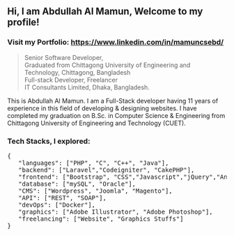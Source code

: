 Hi, I am Abdullah Al Mamun, Welcome to my profile!
--------------------------------------------------
<h3>Visit my Portfolio: <a href="https://www.linkedin.com/in/mamuncsebd/">https://www.linkedin.com/in/mamuncsebd/</a></h3>
<blockquote>
<p>Senior Software Developer,<br>
Graduated from Chittagong University of Engineering and Technology, Chittagong, Bangladesh <br>
Full-stack Developer, Freelancer <br>
IT Consultants Limited, Dhaka, Bangladesh.</p>
</blockquote>

<p>This is Abdullah Al Mamun. I am a Full-Stack developer having 11 years of experience in this field of developing & designing websites. I have completed my graduation on B.Sc. in Computer Science & Engineering from Chittagong University of Engineering and Technology (CUET).<p>
  
<h3>Tech Stacks, I explored:</h3>
<pre>{
   "languages": ["PHP", "C", "C++", "Java"],
   "backend": ["Laravel","Codeigniter", "CakePHP"],
   "frontend": ["Bootstrap", "CSS","Javascript","jQuery","Angularjs", "React"],
   "database": ["mySQL", "Oracle"],  
   "CMS": ["Wordpress", "Joomla", "Magento"],
   "API": ["REST", "SOAP"],
   "devOps": ["Docker"],   
   "graphics": ["Adobe Illustrator", "Adobe Photoshop"],
   "freelancing": ["Website", "Graphics Stuffs"] 
}</pre>
  
  

<!--
**mamuncsebd/mamuncsebd** is a ✨ _special_ ✨ repository because its `README.md` (this file) appears on your GitHub profile.

Here are some ideas to get you started:

- 🔭 I’m currently working on ...
- 🌱 I’m currently learning ...
- 👯 I’m looking to collaborate on ...
- 🤔 I’m looking for help with ...
- 💬 Ask me about ...
- 📫 How to reach me: ...
- 😄 Pronouns: ...
- ⚡ Fun fact: ...
-->
